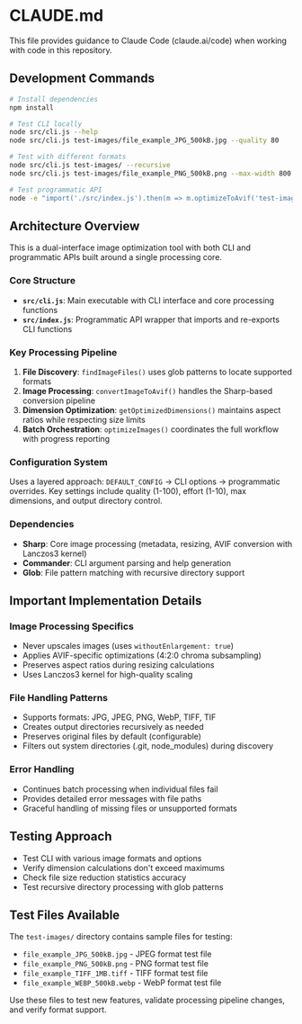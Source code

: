 # CLAUDE.md

This file provides guidance to Claude Code (claude.ai/code) when working with code in this repository.

## Development Commands

```bash
# Install dependencies
npm install

# Test CLI locally
node src/cli.js --help
node src/cli.js test-images/file_example_JPG_500kB.jpg --quality 80

# Test with different formats
node src/cli.js test-images/ --recursive
node src/cli.js test-images/file_example_PNG_500kB.png --max-width 800

# Test programmatic API
node -e "import('./src/index.js').then(m => m.optimizeToAvif('test-images/'))"
```

## Architecture Overview

This is a dual-interface image optimization tool with both CLI and programmatic APIs built around a single processing core.

### Core Structure
- **`src/cli.js`**: Main executable with CLI interface and core processing functions
- **`src/index.js`**: Programmatic API wrapper that imports and re-exports CLI functions

### Key Processing Pipeline
1. **File Discovery**: `findImageFiles()` uses glob patterns to locate supported formats
2. **Image Processing**: `convertImageToAvif()` handles the Sharp-based conversion pipeline  
3. **Dimension Optimization**: `getOptimizedDimensions()` maintains aspect ratios while respecting size limits
4. **Batch Orchestration**: `optimizeImages()` coordinates the full workflow with progress reporting

### Configuration System
Uses a layered approach: `DEFAULT_CONFIG` → CLI options → programmatic overrides. Key settings include quality (1-100), effort (1-10), max dimensions, and output directory control.

### Dependencies
- **Sharp**: Core image processing (metadata, resizing, AVIF conversion with Lanczos3 kernel)
- **Commander**: CLI argument parsing and help generation  
- **Glob**: File pattern matching with recursive directory support

## Important Implementation Details

### Image Processing Specifics
- Never upscales images (uses `withoutEnlargement: true`)
- Applies AVIF-specific optimizations (4:2:0 chroma subsampling)
- Preserves aspect ratios during resizing calculations
- Uses Lanczos3 kernel for high-quality scaling

### File Handling Patterns
- Supports formats: JPG, JPEG, PNG, WebP, TIFF, TIF
- Creates output directories recursively as needed
- Preserves original files by default (configurable)
- Filters out system directories (.git, node_modules) during discovery

### Error Handling
- Continues batch processing when individual files fail
- Provides detailed error messages with file paths
- Graceful handling of missing files or unsupported formats

## Testing Approach
- Test CLI with various image formats and options
- Verify dimension calculations don't exceed maximums
- Check file size reduction statistics accuracy
- Test recursive directory processing with glob patterns

## Test Files Available
The `test-images/` directory contains sample files for testing:
- `file_example_JPG_500kB.jpg` - JPEG format test file
- `file_example_PNG_500kB.png` - PNG format test file  
- `file_example_TIFF_1MB.tiff` - TIFF format test file
- `file_example_WEBP_500kB.webp` - WebP format test file

Use these files to test new features, validate processing pipeline changes, and verify format support.